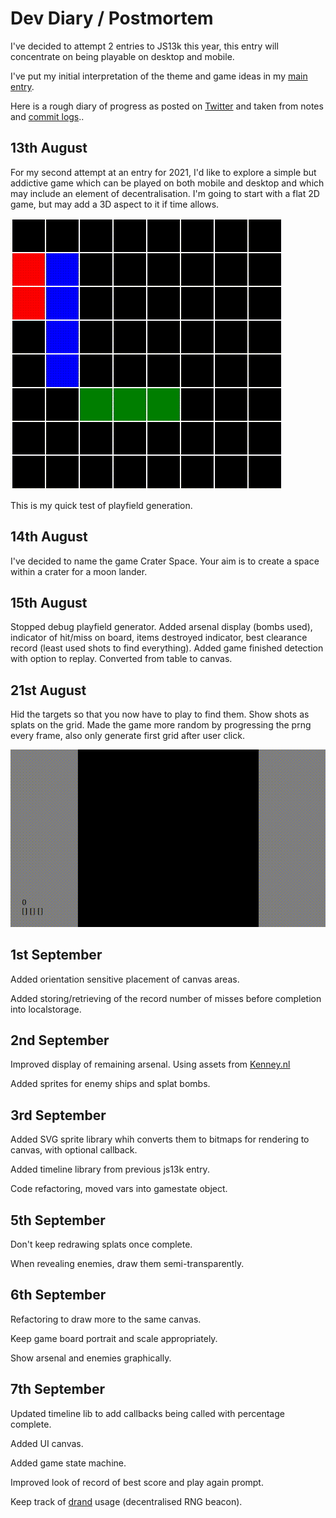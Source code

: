 # Dev Diary / Postmortem

I've decided to attempt 2 entries to JS13k this year, this entry will concentrate on being playable on desktop and mobile.

I've put my initial interpretation of the theme and game ideas in my [main entry](https://github.com/picosonic/js13k-2021).

Here is a rough diary of progress as posted on [Twitter](https://twitter.com/femtosonic) and taken from notes and [commit logs](https://github.com/picosonic/js13k-2021/commits/)..

13th August
-----------
For my second attempt at an entry for 2021, I'd like to explore a simple but addictive game which can be played on both mobile and desktop and which may include an element of decentralisation. I'm going to start with a flat 2D game, but may add a 3D aspect to it if time allows.


![Playfield generator](aug13.gif?raw=true "Playfield generator")

This is my quick test of playfield generation.

14th August
-----------
I've decided to name the game Crater Space. Your aim is to create a space within a crater for a moon lander.

15th August
-----------
Stopped debug playfield generator. Added arsenal display (bombs used), indicator of hit/miss on board, items destroyed indicator, best clearance record (least used shots to find everything). Added game finished detection with option to replay. Converted from table to canvas.

21st August
-----------
Hid the targets so that you now have to play to find them. Show shots as splats on the grid. Made the game more random by progressing the prng every frame, also only generate first grid after user click.

![Splatting battleships](aug21.gif?raw=true "Splatting battleships")

1st September
-------------
Added orientation sensitive placement of canvas areas.

Added storing/retrieving of the record number of misses before completion into localstorage.

2nd September
-------------
Improved display of remaining arsenal. Using assets from [Kenney.nl](https://www.kenney.nl/assets/space-shooter-extension)

Added sprites for enemy ships and splat bombs.

3rd September
-------------
Added SVG sprite library whih converts them to bitmaps for rendering to canvas, with optional callback.

Added timeline library from previous js13k entry.

Code refactoring, moved vars into gamestate object.

5th September
-------------
Don't keep redrawing splats once complete.

When revealing enemies, draw them semi-transparently.

6th September
-------------
Refactoring to draw more to the same canvas.

Keep game board portrait and scale appropriately.

Show arsenal and enemies graphically.

7th September
-------------
Updated timeline lib to add callbacks being called with percentage complete.

Added UI canvas.

Added game state machine.

Improved look of record of best score and play again prompt.

Keep track of [drand](https://drand.love/) usage (decentralised RNG beacon).
